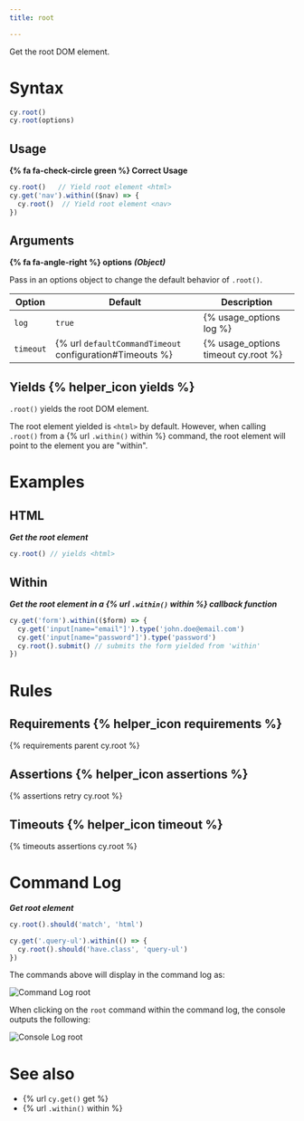 ```yaml
---
title: root

---
```


Get the root DOM element.

# Syntax

```javascript
cy.root()
cy.root(options)
```

## Usage

**{% fa fa-check-circle green %} Correct Usage**

```javascript
cy.root()   // Yield root element <html>
cy.get('nav').within(($nav) => {
  cy.root()  // Yield root element <nav>
})
```

## Arguments

**{% fa fa-angle-right %} options** ***(Object)***

Pass in an options object to change the default behavior of `.root()`.

Option | Default | Description
--- | --- | ---
`log` | `true` | {% usage_options log %}
`timeout` | {% url `defaultCommandTimeout` configuration#Timeouts %} | {% usage_options timeout cy.root %}

## Yields {% helper_icon yields %}

`.root()` yields the root DOM element.

The root element yielded is `<html>` by default. However, when calling `.root()` from a {% url `.within()` within %} command, the root element will point to the element you are "within".

# Examples

## HTML

***Get the root element***

```javascript
cy.root() // yields <html>
```

## Within

***Get the root element in a {% url `.within()` within %} callback function***

```javascript
cy.get('form').within(($form) => {
  cy.get('input[name="email"]').type('john.doe@email.com')
  cy.get('input[name="password"]').type('password')
  cy.root().submit() // submits the form yielded from 'within'
})
```

# Rules

## Requirements {% helper_icon requirements %}

{% requirements parent cy.root %}

## Assertions {% helper_icon assertions %}

{% assertions retry cy.root %}

## Timeouts {% helper_icon timeout %}

{% timeouts assertions cy.root %}

# Command Log

***Get root element***

```javascript
cy.root().should('match', 'html')

cy.get('.query-ul').within(() => {
  cy.root().should('have.class', 'query-ul')
})
```

The commands above will display in the command log as:

![Command Log root](/img/api/root/find-root-element-and-assert.png)

When clicking on the `root` command within the command log, the console outputs the following:

![Console Log root](/img/api/root/console-log-root-which-is-usually-the-main-document.png)

# See also

- {% url `cy.get()` get %}
- {% url `.within()` within %}
